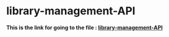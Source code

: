 # library-management-API
  **This is the link for going to the file : [library-management-API](Wesley-be7-library-management-1.0.0-resolved(1).yaml)** 

